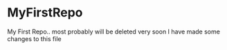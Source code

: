 # MyFirstRepo
My First Repo.. most probably will be deleted very soon
I have made some changes to this file 
